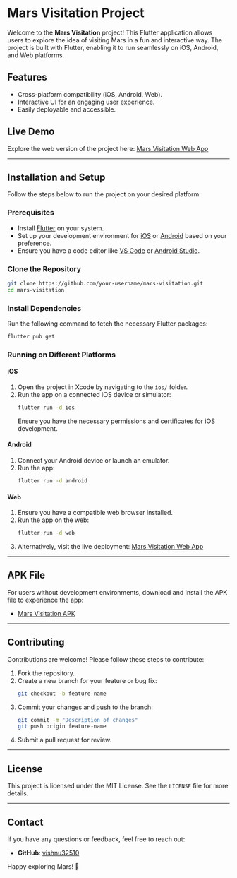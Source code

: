 # Mars Visitation Project

Welcome to the **Mars Visitation** project! This Flutter application allows users to explore the idea of visiting Mars in a fun and interactive way. The project is built with Flutter, enabling it to run seamlessly on iOS, Android, and Web platforms.

## Features
- Cross-platform compatibility (iOS, Android, Web).
- Interactive UI for an engaging user experience.
- Easily deployable and accessible.

## Live Demo
Explore the web version of the project here: [Mars Visitation Web App](https://mars-visitation.web.app/)

---

## Installation and Setup
Follow the steps below to run the project on your desired platform:

### Prerequisites
- Install [Flutter](https://flutter.dev/docs/get-started/install) on your system.
- Set up your development environment for [iOS](https://flutter.dev/docs/get-started/install/macos) or [Android](https://flutter.dev/docs/get-started/install/windows) based on your preference.
- Ensure you have a code editor like [VS Code](https://code.visualstudio.com/) or [Android Studio](https://developer.android.com/studio).

### Clone the Repository
```bash
git clone https://github.com/your-username/mars-visitation.git
cd mars-visitation
```

### Install Dependencies
Run the following command to fetch the necessary Flutter packages:
```bash
flutter pub get
```

### Running on Different Platforms
#### iOS
1. Open the project in Xcode by navigating to the `ios/` folder.
2. Run the app on a connected iOS device or simulator:
   ```bash
   flutter run -d ios
   ```
   Ensure you have the necessary permissions and certificates for iOS development.

#### Android
1. Connect your Android device or launch an emulator.
2. Run the app:
   ```bash
   flutter run -d android
   ```

#### Web
1. Ensure you have a compatible web browser installed.
2. Run the app on the web:
   ```bash
   flutter run -d web
   ```
3. Alternatively, visit the live deployment: [Mars Visitation Web App](https://mars-visitation.web.app/)

---

## APK File
For users without development environments, download and install the APK file to experience the app:
- [Mars Visitation APK](https://drive.google.com/file/d/1Bc4n6GJStlqBO8AJb2uE1EB5lBBQJCRd/view?usp=sharing)

---

## Contributing
Contributions are welcome! Please follow these steps to contribute:
1. Fork the repository.
2. Create a new branch for your feature or bug fix:
   ```bash
   git checkout -b feature-name
   ```
3. Commit your changes and push to the branch:
   ```bash
   git commit -m "Description of changes"
   git push origin feature-name
   ```
4. Submit a pull request for review.

---

## License
This project is licensed under the MIT License. See the `LICENSE` file for more details.

---

## Contact
If you have any questions or feedback, feel free to reach out:
- **GitHub**: [vishnu32510](https://github.com/vishnu32510)

Happy exploring Mars! 🚀

